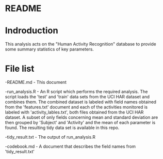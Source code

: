 # README

# Indroduction

This analysis acts on the "Human Activity Recognition" database to provide some summary statistics of key parameters.

# File list

-README.md - This document

-run_analysis.R - An R script which performs the required analysis.  The script loads the 'test' and 'train' data sets from the UCI HAR dataset and combines them.  The combined dataset is labeled with field names obtained from the 'features.txt' document and each of the activities monitored is labeled with 'activity_lables.txt', both files obtained from the UCI HAR dataset.  A subset of only fields concerning mean and standard deviation are then grouped by 'Subject' and 'Activity' and the mean of each parameter is found.  The resulting tidy data set is available in this repo.

-tidy_result.txt - The output of run_analysis.R

-codebook.md - A document that describes the field names from 'tidy_result.txt'
